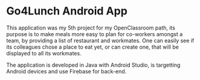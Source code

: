 # Go4Lunch Android App

This application was my 5th project for my OpenClassroom path, its purpose is to make meals more easy to plan for co-workers amongst
a team, by providing a list of restaurant and workmates. 
One can easily see if its colleagues chose a place to eat yet, or can create
one, that will be displayed to all its workmates.

The application is developed in Java with Android Studio, is targetting Android devices and use Firebase for back-end.
